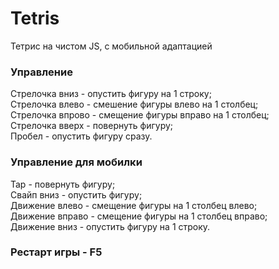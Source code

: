 # Tetris
Тетрис на чистом JS, с мобильной адаптацией

### Управление
Стрелочка вниз - опустить фигуру на 1 строку;  
Стрелочка влево - смешение фигуры влево на 1 столбец;  
Стрелочка впрово - смещение фигуры вправо на 1 столбец;  
Стрелочка вверх - повернуть фигуру;  
Пробел - опустить фигуру сразу.  

### Управление для мобилки
Tap - повернуть фигуру;  
Свайп вниз - опустить фигуру;  
Движение влево - смещение фигуры на 1 столбец влево;  
Движение вправо - смещение фигуры на 1 столбец вправо;  
Движение вниз - опустить фигуру на 1 строку.  
### Рестарт игры - F5  
